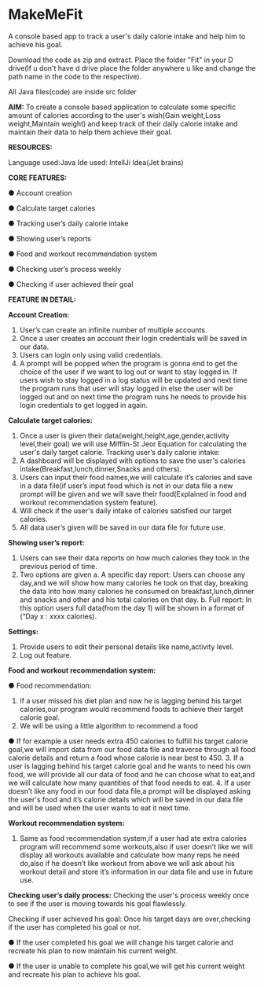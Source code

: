 # MakeMeFit
A console based app to track a user's daily calorie intake and help him to achieve his goal.



Download the code as zip and extract.
Place the folder "Fit" in your D drive(If u don't have d drive place the folder anywhere u like and change the path name in the code to the respective).


All Java files(code) are inside src folder


**AIM:**
To create a console based application to calculate some specific amount of
calories according to the user's wish(Gain weight,Loss weight,Maintain weight) and
keep track of their daily calorie intake and maintain their data to help them achieve
their goal.


**RESOURCES:**


Language used:Java
Ide used: IntellJi Idea(Jet brains)


**CORE FEATURES:**


● Account creation


● Calculate target calories


● Tracking user’s daily calorie intake


● Showing user’s reports


● Food and workout recommendation system


● Checking user’s process weekly


● Checking if user achieved their goal


**FEATURE IN DETAIL:**


**Account Creation:**
1. User’s can create an infinite number of multiple accounts.
2. Once a user creates an account their login credentials will be
saved in our data.
3. Users can login only using valid credentials.
4. A prompt will be popped when the program is gonna end to get
the choice of the user if we want to log out or want to stay
logged in. If users wish to stay logged in a log status will be
updated and next time the program runs that user will stay
logged in else the user will be logged out and on next time the
program runs he needs to provide his login credentials to get
logged in again.


**Calculate target calories:**
1. Once a user is given their data(weight,height,age,gender,activity
level,their goal) we will use Mifflin-St Jeor Equation for
calculating the user's daily target calorie.
Tracking user’s daily calorie intake:
1. A dashboard will be displayed with options to save the user's
calories intake(Breakfast,lunch,dinner,Snacks and others).
2. Users can input their food names,we will calculate it’s calories
and save in a data file(if user’s input food which is not in our
data file a new prompt will be given and we will save their
food(Explained in food and workout recommendation
system feature).
3. Will check if the user's daily intake of calories satisfied our target
calories.
4. All data user’s given will be saved in our data file for future use.


**Showing user’s report:**
1. Users can see their data reports on how much calories they
took in the previous period of time.
2. Two options are given
a. A specific day report:
Users can choose any day,and we will show how
many calories he took on that day, breaking the data into
how many calories he consumed on
breakfast,lunch,dinner and snacks and other and his total
calories on that day.
b. Full report:
In this option users full data(from the day 1) will be
shown in a format of (“Day x : xxxx calories).


**Settings:**
1. Provide users to edit their personal details like name,activity
level.
2. Log out feature.


**Food and workout recommendation system:**


● Food recommendation:
1. If a user missed his diet plan and now he is lagging
behind his target calories,our program would recommend
foods to achieve their target calorie goal.
2. We will be using a little algorithm to recommend a food


● If for example a user needs extra 450
calories to fulfill his target calorie goal,we
will import data from our food data file and
traverse through all food calorie details and
return a food whose calorie is near best to
450.
3. If a user is lagging behind his target calorie goal and he
wants to need his own food, we will provide all our data of
food and he can choose what to eat,and we will calculate
how many quantities of that food needs to eat.
4. If a user doesn’t like any food in our food data file,a
prompt will be displayed asking the user's food and it’s
calorie details which will be saved in our data file and will
be used when the user wants to eat it next time.


**Workout recommendation system:**
1. Same as food recommendation system,if a user
had ate extra calories program will recommend
some workouts,also if user doesn’t like we will
display all workouts available and calculate how
many reps he need do,also if he doesn’t like
workout from above we will ask about his workout
detail and store it’s information in our data file and
use in future use.


**Checking user’s daily process:**
Checking the user's process weekly once to see if the user is
moving towards his goal flawlessly.


Checking if user achieved his goal:
Once his target days are over,checking if the user has
completed his goal or not.


● If the user completed his goal we will change his target calorie
and recreate his plan to now maintain his current weight.


● If the user is unable to complete his goal,we will get his current
weight and recreate his plan to achieve his goal.
